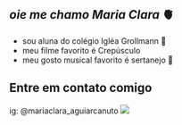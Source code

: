 ## _oie me chamo Maria Clara_ 🫀
- sou aluna do colégio Igléa Grollmann 🐯
- meu filme favorito é Crepúsculo 
- meu gosto musical favorito é sertanejo 🎵


## Entre em contato comigo

ig: @mariaclara_aguiarcanuto
![](https://media1.tenor.com/m/TBCBk9Z1b5AAAAAC/bailar-dance.gif)
